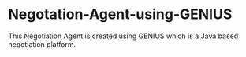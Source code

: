 # Negotation-Agent-using-GENIUS
This Negotiation Agent is created using GENIUS which is a Java based negotiation platform. 
